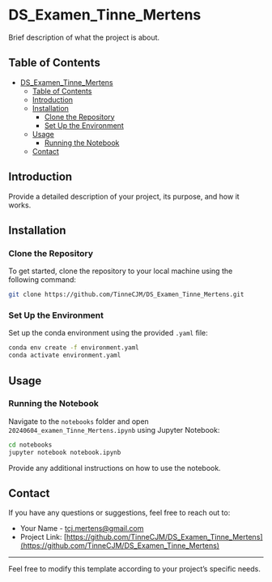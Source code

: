 # DS_Examen_Tinne_Mertens

Brief description of what the project is about.

## Table of Contents

- [DS\_Examen\_Tinne\_Mertens](#ds_examen_tinne_mertens)
  - [Table of Contents](#table-of-contents)
  - [Introduction](#introduction)
  - [Installation](#installation)
    - [Clone the Repository](#clone-the-repository)
    - [Set Up the Environment](#set-up-the-environment)
  - [Usage](#usage)
    - [Running the Notebook](#running-the-notebook)
  - [Contact](#contact)

## Introduction

Provide a detailed description of your project, its purpose, and how it works.

## Installation

### Clone the Repository

To get started, clone the repository to your local machine using the following command:

```sh
git clone https://github.com/TinneCJM/DS_Examen_Tinne_Mertens.git
```

### Set Up the Environment

Set up the conda environment using the provided `.yaml` file:

```sh
conda env create -f environment.yaml
conda activate environment.yaml
```

## Usage

### Running the Notebook

Navigate to the `notebooks` folder and open `20240604_examen_Tinne_Mertens.ipynb` using Jupyter Notebook:

```sh
cd notebooks
jupyter notebook notebook.ipynb
```

Provide any additional instructions on how to use the notebook.

## Contact

If you have any questions or suggestions, feel free to reach out to:

- Your Name - tcj.mertens@gmail.com
- Project Link: [https://github.com/TinneCJM/DS_Examen_Tinne_Mertens](https://github.com/TinneCJM/DS_Examen_Tinne_Mertens)

---

Feel free to modify this template according to your project’s specific needs.